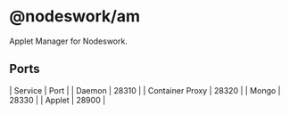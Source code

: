 # @nodeswork/am

Applet Manager for Nodeswork.

## Ports

| Service         | Port  |
| Daemon          | 28310 |
| Container Proxy | 28320 |
| Mongo           | 28330 |
| Applet          | 28900 |
